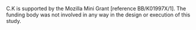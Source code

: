 C.K is supported by the Mozilla Mini Grant [reference BB/K01997X/1]. The funding body was not involved in any way in the design or execution of this study.
